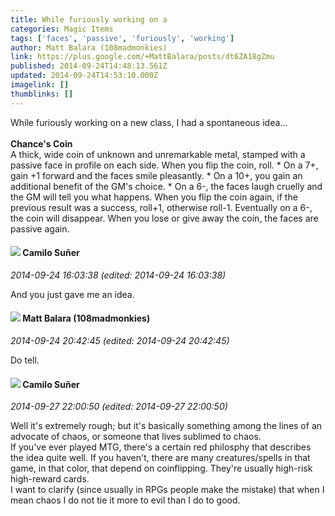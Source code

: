 ```yaml
---
title: While furiously working on a
categories: Magic Items
tags: ['faces', 'passive', 'furiously', 'working']
author: Matt Balara (108madmonkies)
link: https://plus.google.com/+MattBalara/posts/dt6ZA18gZmu
published: 2014-09-24T14:48:13.561Z
updated: 2014-09-24T14:53:10.000Z
imagelink: []
thumblinks: []
---
```


While furiously working on a new class, I had a spontaneous idea...<br /><br /><b>Chance&#39;s Coin</b><br />A thick, wide coin of unknown and unremarkable metal, stamped with a passive face in profile on each side. When you flip the coin, roll. * On a 7+, gain +1 forward and the faces smile pleasantly. * On a 10+, you gain an additional benefit of the GM&#39;s choice. * On a 6-, the faces laugh cruelly and the GM will tell you what happens. When you flip the coin again, if the previous result was a success, roll+1, otherwise roll-1. Eventually on a 6-, the coin will disappear. When you lose or give away the coin, the faces are passive again.﻿
<div id='comment z13ui5frfx35gtjyw04cirlwdr34dblj2z00k'>
  <h4><img src='{{site.baseurl}}//images/avatars/112843447302841412834_photo.jpg'> Camilo Suñer</h4>
      <p><cite>2014-09-24 16:03:38 (edited: 2014-09-24 16:03:38)</cite></p>
        <p>And you just gave me an idea.</p>
</div>
        

<div id='comment z13ui5frfx35gtjyw04cirlwdr34dblj2z00k'>
  <h4><img src='{{site.baseurl}}//images/avatars/101318911567861272145_photo.jpg'> Matt Balara (108madmonkies)</h4>
      <p><cite>2014-09-24 20:42:45 (edited: 2014-09-24 20:42:45)</cite></p>
        <p>Do tell.</p>
</div>
        

<div id='comment z13ui5frfx35gtjyw04cirlwdr34dblj2z00k'>
  <h4><img src='{{site.baseurl}}//images/avatars/112843447302841412834_photo.jpg'> Camilo Suñer</h4>
      <p><cite>2014-09-27 22:00:50 (edited: 2014-09-27 22:00:50)</cite></p>
        <p>Well it&#39;s extremely rough; but it&#39;s basically something among the lines of an advocate of chaos, or someone that lives sublimed to chaos.<br />If you&#39;ve ever played MTG, there&#39;s a certain red philosphy that describes the idea quite well. If you haven&#39;t, there are many creatures/spells in that game, in that color, that depend on coinflipping. They&#39;re usually high-risk high-reward cards.<br />I want to clarify (since usually in RPGs people make the mistake) that when I mean chaos I do not tie it more to evil than I do to good.</p>
</div>
        